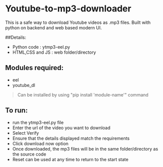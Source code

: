 # Youtube-to-mp3-downloader
This is a safe way to download Youtube videos as .mp3 files. Built with python on backend and web based modern UI.

##Details:
- Python code : ytmp3-eel.py
- HTML,CSS and JS : web folder/directory

## Modules required:
- eel
- youtube_dl
> Can be installed by using "pip install 'module-name'" command

## To run:
- run the ytmp3-eel.py file 
- Enter the url of the video you want to download
- Select Verify 
- Ensure that the details displayed match the requirements
- Click download now option
- Once downloaded, the mp3 files will be in the same folder/directory as the source code
- Reset can be used at any time to return to the start state
